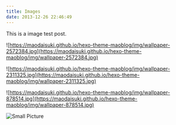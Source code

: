```yaml
---
title: Images
date: 2013-12-26 22:46:49
---
```


This is a image test post.

![https://maodaisuki.github.io/hexo-theme-maoblog/img/wallpaper-2572384.jpg](https://maodaisuki.github.io/hexo-theme-maoblog/img/wallpaper-2572384.jpg)

![https://maodaisuki.github.io/hexo-theme-maoblog/img/wallpaper-2311325.jpg](https://maodaisuki.github.io/hexo-theme-maoblog/img/wallpaper-2311325.jpg)

![https://maodaisuki.github.io/hexo-theme-maoblog/img/wallpaper-878514.jpg](https://maodaisuki.github.io/hexo-theme-maoblog/img/wallpaper-878514.jpg)

![Small Picture](https://via.placeholder.com/350x150.jpg)
